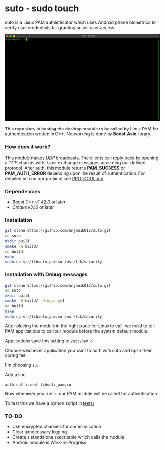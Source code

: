 # suto - sudo touch

suto is a Linux PAM authenticator which uses Android phone biometrics to verify user credentials for granting super-user
access.

![demo](demo.gif)

This repository is hosting the desktop module to be called by Linux PAM for authentication written in C++. 
Networking is done by **Boost.Asio** library.

### How does it work?

This module makes _UDP_ broadcasts. The clients can reply back by opening a _TCP_ channel
with it and exchange messages according our defined protocol. After auth, this module returns
__PAM_SUCCESS__ or __PAM_AUTH_ERROR__ depending upon the result of authentication. For detailed 
info on our protocol see [PROTOCOL.md](src/protocol/PROTOCOL.md)

### Dependencies

* _Boost C++ v1.42.0_ or later
* _Cmake v3.16_ or later

### Installation

```sh
git clone https://github.com/anjanik012/suto.git
cd suto
mkdir build
cmake -B build/
cd build
make
sudo cp src/libsuto_pam.so /usr/lib/security
```

### Installation with Debug messages

```sh
git clone https://github.com/anjanik012/suto.git
cd suto
mkdir build
cmake -B build/ -Dlogging=1
cd build
make
sudo cp src/libsuto_pam.so /usr/lib/security
```

After placing the module in the right place for Linux to call, we need to tell
PAM applications to call our module before the system default module.

Applications save this setting to `/etc/pam.d`

Choose whichever application you want to auth with suto and open their config file

I'm choosing `su`.

Add a line 

`auth sufficient libsuto_pam.so`

Now whenever you run `su` our PAM module will be called for authentication.

To test this we have a python script in [tests/](/tests)

### TO-DO

* Use encrypted channels for communication
* Clear unnecessary logging
* Create a standalone executable which calls the module
* Android module is Work-in-Progress



<!-- ### Work done

* **Device detection over _UDP_** - This desktop module broadcasts _UDP_ packets with _SUTO_UDP_HELLO_ message on receiver
port _2020_ and listens for _TCP_ connection on sender port _2021_ asynchronously. 

* **TCP connection established with detected device**- The device upon receiving the broadcast message attempts to connect
with the desktop over _TCP_ and succeeds.

* **Authentication Protocol works** - The implementation of protocol in file `PROTOCOL.md` works. 

* **Sample test**- A test is written in python which mimics the behaviour of actual android client yet to be written. -->

